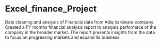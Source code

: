 # Excel_finance_Project
Data cleaning and analysis of Financial data from Atliq hardware company.
Created a FY months financial analysis report to analysis performace of the company in the broader market.
The report presents insights from the data to focus on progressing markets and expand its business.
